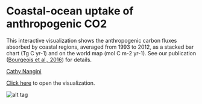 # Coastal-ocean uptake of anthropogenic CO2

This interactive visualization shows the anthropogenic carbon fluxes absorbed by coastal regions, averaged from 1993 to 2012, as a stacked bar chart (Tg C yr-1) and on the world map (mol C m-2 yr-1). See our publication ([Bourgeois et al., 2016](http://dx.doi.org/10.5194/bg-13-4167-2016)) for details.


[Cathy Nangini](https://github.com/KatiRG)

[Click here](http://lsce-datavisgroup.github.io/CoastalCO2Flux/) to open the visualization.

![alt tag](https://cloud.githubusercontent.com/assets/1254764/17140429/c3977434-5348-11e6-9364-58d997b6207e.png)


